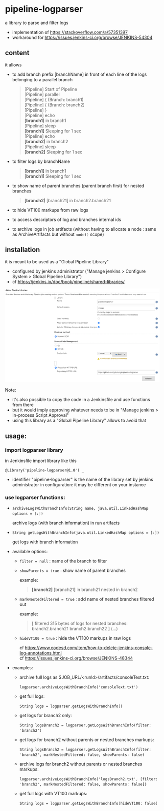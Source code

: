 # pipeline-logparser
a library to parse and filter logs
  * implementation of https://stackoverflow.com/a/57351397
  * workaround for https://issues.jenkins-ci.org/browse/JENKINS-54304

## content
it allows
- to add branch prefix [branchName] in front of each line of the logs belonging to a parallel branch

  > [Pipeline] Start of Pipeline  
  > [Pipeline] parallel  
  > [Pipeline] { (Branch: branch1)  
  > [Pipeline] { (Branch: branch2)  
  > [Pipeline] }  
  > [Pipeline] echo  
  > **[branch1]** in branch1  
  > [Pipeline] sleep  
  > **[branch1]** Sleeping for 1 sec  
  > [Pipeline] echo  
  > **[branch2]** in branch2  
  > [Pipeline] sleep  
  > **[branch2]** Sleeping for 1 sec

- to filter logs by branchName

  > **[branch1]** in branch1  
  > **[branch1]** Sleeping for 1 sec

- to show name of parent branches (parent branch first) for nested branches

  > **[branch2]** [branch21] in branch2.branch21

- to hide VT100 markups from raw logs

- to access descriptors of log and branches internal ids

- to archive logs in job artifacts (without having to allocate a node : same as ArchiveArtifacts but without `node()` scope)

## installation

it is meant to be used as a "Global Pipeline Library"
- configured by jenkins administrator ("Manage jenkins > Configure System > Global Pipeline Library")
- cf https://jenkins.io/doc/book/pipeline/shared-libraries/

![Global Pipeline Library Configuration](images/gpl-config.png)

Note:
  * it's also possible to copy the code in a Jenkinsfile and use functions from there
  * but it would imply approving whatever needs to be in "Manage jenkins > In-process Script Approval"
  * using this library as a "Global Pipeline Library" allows to avoid that

## usage:

### import logparser library
in Jenkinsfile import library like this
```
@Library('pipeline-logparser@1.0') _
```
  * identifier "pipeline-logparser" is the name of the library set by jenkins administrator in configuration: it may be different on your instance

### use logparser functions:

* `archiveLogsWithBranchInfo(String name, java.util.LinkedHashMap options = [:])`

  archive logs (with branch information) in run artifacts

* `String getLogsWithBranchInfo(java.util.LinkedHashMap options = [:])`

  get logs with branch information

* available options:
  * `filter = null` : name of the branch to filter

  * `showParents = true` : show name of parent branches

    example:  
    > **[branch2]** [branch21] in branch21 nested in branch2

  * `markNestedFiltered = true` : add name of nested branches filtered out

    example:  
    > [ filtered 315 bytes of logs for nested branches: branch2.branch21 branch2.branch22 ] (...)

  * `hideVT100 = true` : hide the VT100 markups in raw logs

    cf https://www.codesd.com/item/how-to-delete-jenkins-console-log-annotations.html  
    cf https://issues.jenkins-ci.org/browse/JENKINS-48344

* examples:
  * archive full logs as $JOB_URL/&lt;runId&gt;/artifacts/consoleText.txt:

    ```logparser.archiveLogsWithBranchInfo('consoleText.txt')```

  * get full logs:

    ```String logs = logparser.getLogsWithBranchInfo()```

  * get logs for branch2 only:

    ```String logsBranch2 = logparser.getLogsWithBranchInfo(filter: 'branch2')```

  * get logs for branch2 without parents or nested branches markups:

    ```String logsBranch2 = logparser.getLogsWithBranchInfo(filter: 'branch2', markNestedFiltered: false, showParents: false)```

  * archive logs for branch2 without parents or nested branches markups:

    ```logparser.archiveLogsWithBranchInfo('logsBranch2.txt', [filter: 'branch2', markNestedFiltered: false, showParents: false])```

  * get full logs with VT100 markups:

    ```String logs = logparser.getLogsWithBranchInfo(hideVT100: false)```

